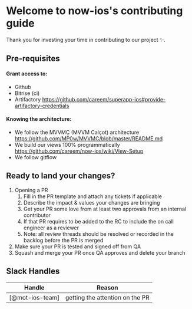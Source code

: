 # Welcome to now-ios's contributing guide <!-- omit in toc -->

Thank you for investing your time in contributing to our project ✨.

## Pre-requisites
#### Grant access to:
- Github 
- Bitrise (ci)
- Artifactory https://github.com/careem/superapp-ios#provide-artifactory-credentials

#### Knowing the architecture:
- We follow the MVVMÇ (MVVM Calçot) architecture https://github.com/MP0w/MVVMC/blob/master/README.md
- We build our views 100% programmatically https://github.com/careem/now-ios/wiki/View-Setup
- We follow gitflow

## Ready to land your changes?
1. Opening a PR
    1. Fill in the PR template and attach any tickets if applicable
    2. Describe the impact & values your changes are bringing
    3. Get your PR some love from at least two approvals from an internal contributor
    4. If that PR requires to be added to the RC to include the on call engineer as a reviewer 
    5. Note: all review threads should be resolved or recorded in the backlog before the PR is merged
2. Make sure your PR is tested and signed off from QA
3. Squash and merge your PR once QA approves and delete your branch

## Slack Handles
Handle | Reason 
--- | --- 
[@mot-ios-team] | getting the attention on the PR
